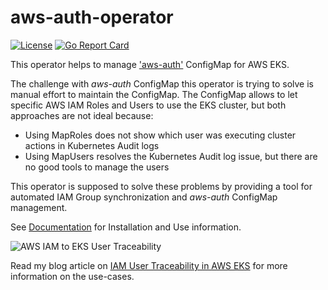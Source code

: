 # aws-auth-operator
[![License](https://img.shields.io/badge/license-Apache--2.0-blue.svg)](http://www.apache.org/licenses/LICENSE-2.0)
[![Go Report
Card](https://goreportcard.com/badge/github.com/gp42/aws-auth-operator)](https://goreportcard.com/report/github.com/gp42/aws-auth-operator)

This operator helps to manage
['aws-auth'](https://docs.aws.amazon.com/eks/latest/userguide/add-user-role.html) ConfigMap for AWS EKS.

The challenge with *aws-auth* ConfigMap this operator is trying to solve is manual effort to
maintain the ConfigMap. The ConfigMap allows to let specific AWS IAM Roles and Users to use the EKS
cluster, but both approaches are not ideal because: 
* Using MapRoles does not show which user was executing cluster actions in Kubernetes Audit logs
* Using MapUsers resolves the Kubernetes Audit log issue, but there are no good tools to manage the
  users

This operator is supposed to solve these problems by providing a tool for automated IAM Group
synchronization and *aws-auth* ConfigMap management.

See [Documentation](https://gp42.github.io/aws-auth-operator) for Installation and Use information.

![AWS IAM to EKS User
Traceability](docs/public/images/iam-eks-trace.jpg)

Read my blog article on [IAM User Traceability in AWS
EKS](https://ops42.org/2021/12/19/User-Traceability-In-AWS-EKS.html?utm_source=aws-auth-operator_readme-md&utm_medium=git) for more information on the
use-cases.
